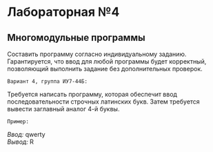 # Лабораторная №4
## Многомодульные программы  

Составить программу согласно индивидуальному заданию. Гарантируется, что ввод для любой программы будет корректный, позволяющий выполнить задание без дополнительных проверок.  

`Вариант 4, группа ИУ7-44Б:`
  
Требуется написать программу, которая обеспечит ввод последовательности строчных латинских букв. Затем требуется вывести заглавный аналог 4-й буквы.  

`Пример:`
  
_Ввод:_ qwerty  
_Вывод:_ R 
